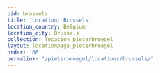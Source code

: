 ```yaml
---
pid: brussels
title: 'Location: Brussels'
location_country: Belgium
location_city: Brussels
collection: location_pieterbruegel
layout: locationpage_pieterbruegel
order: '06'
permalink: "/pieterbruegel/locations/brussels/"
---
```

